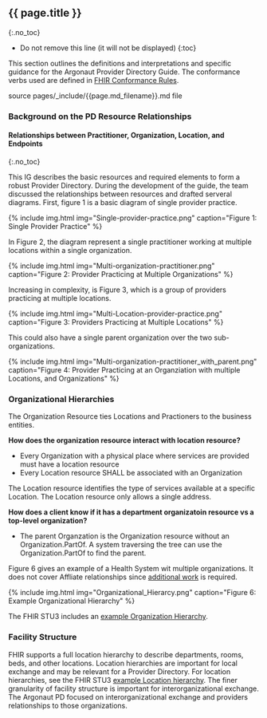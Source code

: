 ## {{ page.title }}
{:.no_toc}


<!-- TOC  the css styling for this is \pages\assets\css\project.css under 'markdown-toc'-->

* Do not remove this line (it will not be displayed)
{:toc}

<!-- end TOC -->

This section outlines the definitions and interpretations and specific guidance for the Argonaut Provider Directory Guide.  The conformance verbs used are defined in [FHIR Conformance Rules](capstatements.html).


source pages/\_include/{{page.md_filename}}.md  file

### Background on the PD Resource Relationships

#### Relationships between Practitioner, Organization, Location, and Endpoints
{:.no_toc}

This IG describes the basic resources and required elements to form a robust Provider Directory. During the development of the guide, the team discussed the relationships between resources and drafted serveral diagrams. First, figure 1 is a basic diagram of single provider practice.

{% include img.html img="Single-provider-practice.png" caption="Figure 1: Single Provider Practice" %}

In Figure 2, the diagram represent a single practitioner working at multiple locations within a single organization.

{% include img.html img="Multi-organization-practitioner.png" caption="Figure 2: Provider Practicing at Multiple Organizations" %}


Increasing in complexity, is Figure 3, which is a group of providers practicing at multiple locations.

{% include img.html img="Multi-Location-provider-practice.png" caption="Figure 3: Providers Practicing at Multiple Locations" %}

This could also have a single parent organization over the two sub-organizations.

{% include img.html img="Multi-organization-practitioner_with_parent.png" caption="Figure 4: Provider Practicing at an Organziation with multiple Locations, and Organizations" %}


### Organizational Hierarchies

The Organization Resource ties Locations and Practioners to the business entities.

**How does the organization resource interact with location resource?**

* Every Organization with a physical place where services are provided must have a location resource
* Every Location resource SHALL be associated with an Organization

The Location resource identifies the type of services available at a specific Location. The Location resource only allows a single address.

**How does a client know if it has a department organizatoin resource vs a top-level organization?**

* The parent Organzation is the Organization resource without an Organization.PartOf. A system traversing the tree can use the Organization.PartOf to find the parent. 

Figure 6 gives an example of a Health System wit multiple organizations. It does not cover Affliate relationships since [additional work](future.html) is required. 

{% include img.html img="Organizational_Hierarcy.png" caption="Figure 6: Example Organizational Hierarchy" %}

The FHIR STU3 includes an [example Organization Hierarchy](http://build.fhir.org/organization.html#example).


### Facility Structure

FHIR supports a full location hierarchy to describe departments, rooms, beds, and other locations. Location hierarchies are important for local exchange and may be relevant for a Provider Directory. For location hierarchies, see the FHIR STU3 [example Location hierarchy](http://hl7.org/fhir/location.html#example). The finer granularity of facility structure is important for interorganizational exchange.
The Argonaut PD focused on interorganizational exchange and providers relationships to those organizations. 